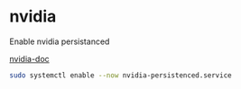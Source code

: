 # nvidia

Enable nvidia persistanced

[nvidia-doc](https://docs.nvidia.com/deploy/driver-persistence/index.html)

```bash
sudo systemctl enable --now nvidia-persistenced.service
```
